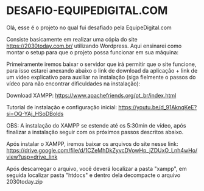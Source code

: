 # DESAFIO-EQUIPEDIGITAL.COM

Olá, esse é o projeto no qual fui desafiado pela EquipeDigital.com

Consiste basicamente em realizar uma cópia do site https://2030today.com.br/ utilizando Wordpress. Aqui ensinarei como montar o setup para que o projeto possa funcionar em sua máquina:


Primeiramente iremos baixar o servidor que irá permitir que o site funcione, para isso estarei anexando abaixo o link de download da aplicação + link de um video explicativo para auxiliar na instalação (siga fielmente o passos do vídeo para não encontrar dificuldades na instalação):


Download XAMPP: https://www.apachefriends.org/pt_br/index.html

Tutorial de instalação e configuração inicial: https://youtu.be/d_91AknqKeE?si=OQ-YAj_HSoDBolds

OBS: A instalação do XAMPP se estende até os 5:30min de vídeo, após finalizar a instalação seguir com os próximos passos descritos abaixo.


Após instalar o XAMPP, iremos baixar os arquivos do site nesse link:  https://drive.google.com/file/d/1CZeMhDkZyvcDVowHp_jZDUxO_Lnh4wHo/view?usp=drive_link

Após descarregar o arquivo, você deverá localizar a pasta "xampp", em seguida localizar pasta "htdocs" e dentro dela decompacte o arquivo 2030today.zip


